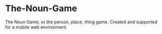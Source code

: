 # The-Noun-Game
The Noun Game, or the person, place, thing game. Created and supported for a mobile web environment.
